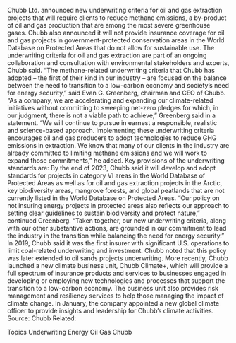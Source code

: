 Chubb Ltd. announced new underwriting criteria for oil and gas extraction projects that will require clients to reduce methane emissions, a by-product of oil and gas production that are among the most severe greenhouse gases.
Chubb also announced it will not provide insurance coverage for oil and gas projects in government-protected conservation areas in the World Database on Protected Areas that do not allow for sustainable use.
The underwriting criteria for oil and gas extraction are part of an ongoing collaboration and consultation with environmental stakeholders and experts, Chubb said.
“The methane-related underwriting criteria that Chubb has adopted – the first of their kind in our industry – are focused on the balance between the need to transition to a low-carbon economy and society’s need for energy security,” said Evan G. Greenberg, chairman and CEO of Chubb.
“As a company, we are accelerating and expanding our climate-related initiatives without committing to sweeping net-zero pledges for which, in our judgment, there is not a viable path to achieve,” Greenberg said in a statement.
“We will continue to pursue in earnest a responsible, realistic and science-based approach. Implementing these underwriting criteria encourages oil and gas producers to adopt technologies to reduce GHG emissions in extraction. We know that many of our clients in the industry are already committed to limiting methane emissions and we will work to expand those commitments,” he added.
Key provisions of the underwriting standards are:
By the end of 2023, Chubb said it will develop and adopt standards for projects in category VI areas in the World Database of Protected Areas as well as for oil and gas extraction projects in the Arctic, key biodiversity areas, mangrove forests, and global peatlands that are not currently listed in the World Database on Protected Areas.
“Our policy on not insuring energy projects in protected areas also reflects our approach to setting clear guidelines to sustain biodiversity and protect nature,” continued Greenberg. “Taken together, our new underwriting criteria, along with our other substantive actions, are grounded in our commitment to lead the industry in the transition while balancing the need for energy security.”
In 2019, Chubb said it was the first insurer with significant U.S. operations to limit coal-related underwriting and investment. Chubb noted that this policy was later extended to oil sands projects underwriting.
More recently, Chubb launched a new climate business unit, Chubb Climate+, which will provide a full spectrum of insurance products and services to businesses engaged in developing or employing new technologies and processes that support the transition to a low-carbon economy. The business unit also provides risk management and resiliency services to help those managing the impact of climate change.
In January, the company appointed a new global climate officer to provide insights and leadership for Chubb’s climate activities.
Source: Chubb
Related:

Topics
Underwriting
Energy
Oil Gas
Chubb
